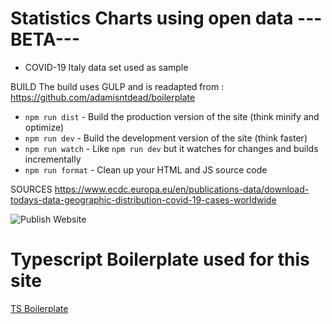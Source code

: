 
# Statistics Charts using open data --- BETA---
- COVID-19 Italy data set used as sample


BUILD
The build uses GULP and is readapted from : https://github.com/adamisntdead/boilerplate
* `npm run dist` - Build the production version of the site (think minify and optimize)
* `npm run dev` - Build the development version of the site (think faster)
* `npm run watch` - Like `npm run dev` but it watches for changes and builds incrementally
* `npm run format` - Clean up your HTML and JS source code

SOURCES
https://www.ecdc.europa.eu/en/publications-data/download-todays-data-geographic-distribution-covid-19-cases-worldwide


![Publish Website](https://github.com/massimorofi/worlddata/workflows/Publish%20Website/badge.svg)



# Typescript Boilerplate used for this site
[TS Boilerplate](https://github.com/massimorofi/ts_boilerplate)

